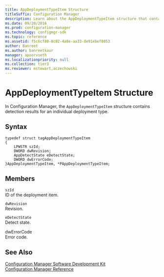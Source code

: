 ```yaml
---
title: AppDeploymentTypeItem Structure
titleSuffix: Configuration Manager
description: Learn about the AppDeploymentTypeItem structure that contains detection results for an individual deployment type.
ms.date: 09/20/2016
ms.prod: configuration-manager
ms.technology: configmgr-sdk
ms.topic: reference
ms.assetid: f5c6cf80-8c02-4a8e-aa33-de91ebef8053
author: Banreet
ms.author: banreetkaur
manager: apoorvseth
ms.localizationpriority: null
ms.collection: tier3
ms.reviewer: mstewart,aczechowski
---
```

# AppDeploymentTypeItem Structure
In Configuration Manager, the `AppDeploymentTypeItem` structure contains detection results for an individual deployment type.  

## Syntax  

```  
typedef struct tagAppDeploymentTypeItem  
{  
    LPWSTR szId;  
    DWORD dwRevision;  
    AppDetectState eDetectState;  
    DWORD dwErrorCode;  
}AppDeploymentTypeItem, *PAppDeploymentTypeItem;  
```  

## Members  
 `szId`  
 ID of the deployment item.   

 `dwRevision`  
 Revision.   

 `eDetectState`  
 Detect state.   

 dwErrorCode  
 Error code.   

## See Also  
 [Configuration Manager Software Development Kit](../../../../../develop/core/misc/system-center-configuration-manager-sdk.md)   
 [Configuration Manager Reference](../../../../../develop/reference/configuration-manager-reference.md)
